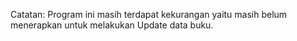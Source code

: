 Catatan: Program ini masih terdapat kekurangan yaitu masih belum menerapkan untuk melakukan Update data buku.
